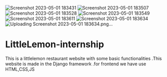 ![Screenshot 2023-05-01 183431](https://user-images.githubusercontent.com/105526680/235455584-490e31b5-6058-455a-b2db-e6ee0f883bcf.png)
![Screenshot 2023-05-01 183507](https://user-images.githubusercontent.com/105526680/235455670-7c151e35-2c7a-4f66-8352-0513448110dd.png)
![Screenshot 2023-05-01 183528](https://user-images.githubusercontent.com/105526680/235455738-7ff1a12b-fc3b-4dac-9117-180df1d01f8f.png)
![Screenshot 2023-05-01 183549](https://user-images.githubusercontent.com/105526680/235455769-9370b1b8-98ba-4b14-b906-750e4e0e3385.png)
![Screenshot 2023-05-01 183611](https://user-images.githubusercontent.com/105526680/235455797-84a7edff-0781-4710-9f8a-19fb277a773b.png)
![Screenshot 2023-05-01 183634](https://user-images.githubusercontent.com/105526680/235455822-7ef570e4-b406-4505-95d8-e980e5a83bb8.png)
![Uploading Screenshot 2023-05-01 183634.png…]()


# LittleLemon-internship
This is a littlelemon restaurant website with some basic functionalities .This website is made in the Django framework .for frontend we have use HTML,CSS,JS
